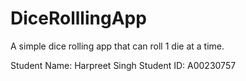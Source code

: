 # DiceRolllingApp
A simple dice rolling app that can roll 1 die at a time.


Student Name: Harpreet Singh
Student ID: A00230757
